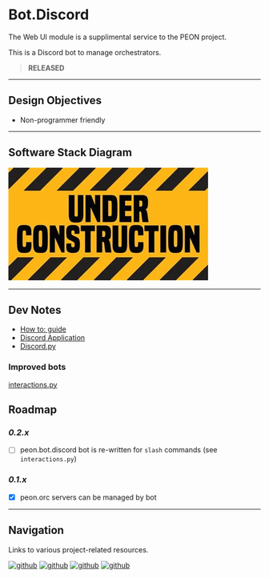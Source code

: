 # Bot.Discord

The Web UI module is a supplimental service to the PEON project.

This is a Discord bot to manage orchestrators.

> **RELEASED**

---

## Design Objectives

- Non-programmer friendly

---

## Software Stack Diagram

![Software Stack](../images/diagrams/diagram_bot_discord.png)

---

## Dev Notes

- [How to: guide](https://realpython.com/how-to-make-a-discord-bot-python/)
- [Discord Application](https://discord.com/developers/applications)
- [Discord.py](https://discordpy.readthedocs.io/en/stable/ext/commands/api.html#bots)

### Improved bots

[interactions.py](https://discord-interactions.readthedocs.io/en/latest/quickstart.html)

## Roadmap

### *0.2.x*

- [ ] peon.bot.discord bot is re-written for ``slash`` commands (see ``interactions.py``)

### *0.1.x*

- [x] peon.orc servers can be managed by bot

---

## Navigation

Links to various project-related resources.

[![github](../../images/buttons/button_github.svg)](https://github.com/the-peon-project/peon-bot-discord)
[![github](../../images/buttons/button_bug.svg)](https://github.com/the-peon-project/peon-bot-discord/issues/new/choose)
[![github](../../images/buttons/button_changelog.svg)](../release_notes/50_bot_discord.md)
[![github](../../images/buttons/button_docker.svg)](https://hub.docker.com/repository/docker/umlatt/peon.bot.discord/general)